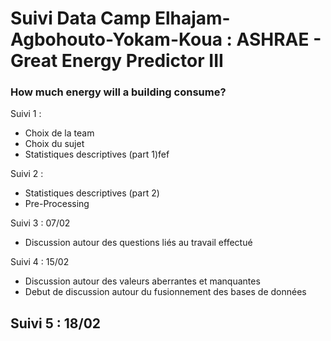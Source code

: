 
# Suivi Data Camp Elhajam-Agbohouto-Yokam-Koua : ASHRAE - Great Energy Predictor III
### How much energy will a building consume?




Suivi 1 :
- Choix de la team
- Choix du sujet
- Statistiques descriptives (part 1)fef


Suivi 2 :
- Statistiques descriptives (part 2)
- Pre-Processing


Suivi 3 : 07/02
- Discussion autour des questions liés au  travail effectué

Suivi 4 : 15/02
- Discussion autour des valeurs aberrantes et manquantes
- Debut de discussion autour du fusionnement des bases de données

Suivi 5 :  18/02
- 
